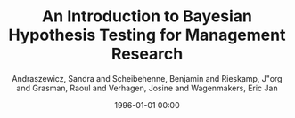 ---
layout: post
title: An Introduction to Bayesian Hypothesis Testing for Management Research

date: 1996-01-01 00:00
author: Andraszewicz, Sandra and Scheibehenne, Benjamin and Rieskamp, J\"org and Grasman, Raoul and Verhagen, Josine and Wagenmakers, Eric Jan
tags: ["bayes factor","optional stopping","statistical evidence"]
journal: Journal of Management

link: https://doi.org/10.1177/0149206314560412

year: 2015
---